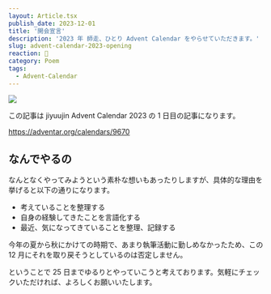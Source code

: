 ```yaml
---
layout: Article.tsx
publish_date: 2023-12-01
title: '開会宣言'
description: '2023 年 師走、ひとり Advent Calendar をやらせていただきます。'
slug: advent-calendar-2023-opening
reaction: 🍶
category: Poem
tags:
  - Advent-Calendar
---
```


![](https://i.imgur.com/uxARiIP.png)

この記事は jiyuujin Advent Calendar 2023 の 1 日目の記事になります。

https://adventar.org/calendars/9670

## なんでやるの

なんとなくやってみようという素朴な想いもあったりしますが、具体的な理由を挙げると以下の通りになります。

- 考えていることを整理する
- 自身の経験してきたことを言語化する
- 最近、気になってきていることを整理、記録する

今年の夏から秋にかけての時期で、あまり執筆活動に勤しめなかったため、この 12 月にそれを取り戻そうとしているのは否定しません。

ということで 25 日までゆるりとやっていこうと考えております。気軽にチェックいただければ、よろしくお願いいたします。
